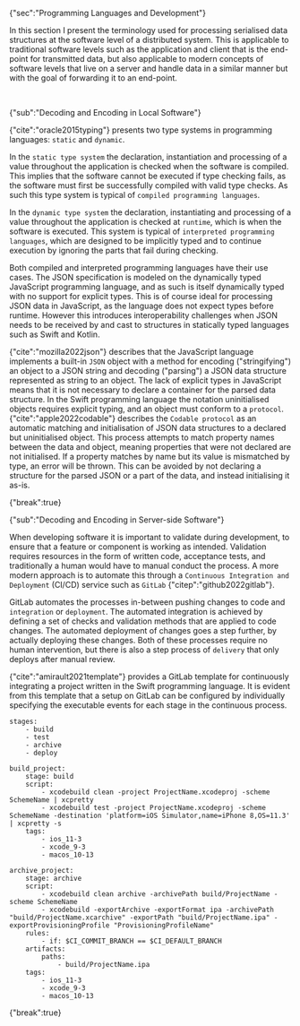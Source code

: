 {"sec":"Programming Languages and Development"}

In this section I present the terminology used for processing serialised data structures at the software level of a distributed system. This is applicable to traditional software levels such as the application and client that is the end-point for transmitted data, but also applicable to modern concepts of software levels that live on a server and handle data in a similar manner but with the goal of forwarding it to an end-point.

<br>

{"sub":"Decoding and Encoding in Local Software"}

{"cite":"oracle2015typing"} presents two type systems in programming languages: `static` and `dynamic`.

In the `static type system` the declaration, instantiation and processing of a value throughout the application is checked when the software is compiled. This implies that the software cannot be executed if type checking fails, as the software must first be successfully compiled with valid type checks. As such this type system is typical of `compiled programming languages`.

In the `dynamic type system` the declaration, instantiating and processing of a value throughout the application is checked at `runtime`, which is when the software is executed. This system is typical of `interpreted programming languages`, which are designed to be implicitly typed and to continue execution by ignoring the parts that fail during checking.

Both compiled and interpreted programming languages have their use cases. The JSON specification is modeled on the dynamically typed JavaScript programming language, and as such is itself dynamically typed with no support for explicit types. This is of course ideal for processing JSON data in JavaScript, as the language does not expect types before runtime. However this introduces interoperability challenges when JSON needs to be received by and cast to structures in statically typed languages such as Swift and Kotlin.

{"cite":"mozilla2022json"} describes that the JavaScript language implements a built-in `JSON` object with a method for encoding ("stringifying") an object to a JSON string and decoding ("parsing") a JSON data structure represented as string to an object. The lack of explicit types in JavaScript means that it is not necessary to declare a container for the parsed data structure. In the Swift programming language the notation uninitialised objects requires explicit typing, and an object must conform to a `protocol`. {"cite":"apple2022codable"} describes the `Codable protocol` as an automatic matching and initialisation of JSON data structures to a declared but uninitialised object. This process attempts to match property names between the data and object, meaning properties that were not declared are not initialised. If a property matches by name but its value is mismatched by type, an error will be thrown. This can be avoided by not declaring a structure for the parsed JSON or a part of the data, and instead initialising it as-is.

{"break":true}

{"sub":"Decoding and Encoding in Server-side Software"}

When developing software it is important to validate during development, to ensure that a feature or component is working as intended. Validation requires resources in the form of written code, acceptance tests, and traditionally a human would have to manual conduct the process. A more modern approach is to automate this through a `Continuous Integration and Deployment` (CI/CD) service such as `GitLab` {"citep":"github2022gitlab"}.

GitLab automates the processes in-between pushing changes to code and `integration` or `deployment`. The automated integration is achieved by defining a set of checks and validation methods that are applied to code changes. The automated deployment of changes goes a step further, by actually deploying these changes. Both of these processes require no human intervention, but there is also a step process of `delivery` that only deploys after manual review.

{"cite":"amirault2021template"} provides a GitLab template for continuously integrating a project written in the Swift programming language. It is evident from this template that a setup on GitLab can be configured by individually specifying the executable events for each stage in the continuous process.

```
stages:
    - build
    - test
    - archive
    - deploy

build_project:
    stage: build
    script:
        - xcodebuild clean -project ProjectName.xcodeproj -scheme SchemeName | xcpretty
        - xcodebuild test -project ProjectName.xcodeproj -scheme SchemeName -destination 'platform=iOS Simulator,name=iPhone 8,OS=11.3' | xcpretty -s
    tags:
        - ios_11-3
        - xcode_9-3
        - macos_10-13

archive_project:
    stage: archive
    script:
        - xcodebuild clean archive -archivePath build/ProjectName -scheme SchemeName
        - xcodebuild -exportArchive -exportFormat ipa -archivePath "build/ProjectName.xcarchive" -exportPath "build/ProjectName.ipa" -exportProvisioningProfile "ProvisioningProfileName"
    rules:
        - if: $CI_COMMIT_BRANCH == $CI_DEFAULT_BRANCH
    artifacts:
        paths:
            - build/ProjectName.ipa
    tags:
        - ios_11-3
        - xcode_9-3
        - macos_10-13
```

{"break":true}
